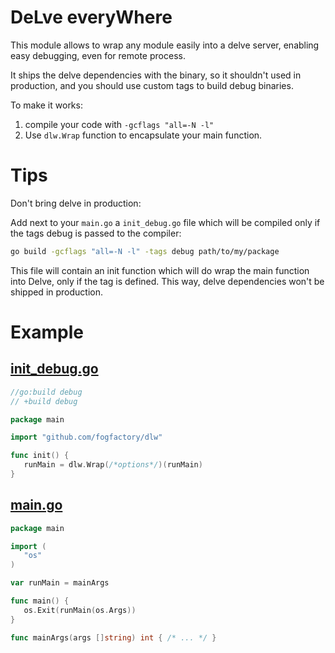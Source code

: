 # **D**e**L**ve every**W**here 

This module allows to wrap any module easily into a delve server, enabling easy debugging, even for remote process.

It ships the delve dependencies with the binary, so it shouldn't used in production, and you should use custom tags to
build debug binaries.

To make it works:
 1. compile your code with `-gcflags "all=-N -l"`
 2. Use `dlw.Wrap` function to encapsulate your main function.

 # Tips

Don't bring delve in production:

Add next to your `main.go` a `init_debug.go` file which will be compiled only if the tags debug is
passed to the compiler:

```sh
go build -gcflags "all=-N -l" -tags debug path/to/my/package
```

 This file will contain an init function which will do wrap the main function into Delve,
 only if the tag is defined. This way, delve dependencies won't be shipped in production.

 # Example

## [init_debug.go](examples/init_debug.go)

```go
//go:build debug
// +build debug

package main

import "github.com/fogfactory/dlw"

func init() {
   runMain = dlw.Wrap(/*options*/)(runMain)
}
```
 ## [main.go](examples/main.go)

```go
package main

import (
   "os"
)

var runMain = mainArgs

func main() {
   os.Exit(runMain(os.Args))
}

func mainArgs(args []string) int { /* ... */ }
```